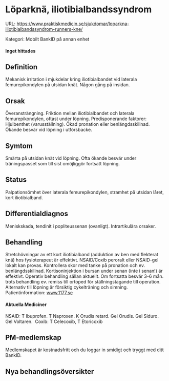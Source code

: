 # Löparknä, iliotibialbandssyndrom

URL: https://www.praktiskmedicin.se/sjukdomar/loparkna-iliotibialbandssyndrom-runners-kne/



Kategori: Mobilt BankID på annan enhet

#### Inget hittades

## Definition

Mekanisk irritation i mjukdelar kring iliotibialbandet vid laterala femurepikondylen på utsidan knät. Någon gång på insidan.

## Orsak

Överansträngning. Friktion mellan iliotibialbandet och laterala femurepikondylen, oftast under löpning. Predisponerande faktorer: Hjulbenthet (varusställning). Ökad pronation eller benlängdsskillnad. Ökande besvär vid löpning i utförsbacke.

## Symtom

Smärta på utsidan knät vid löpning. Ofta ökande besvär under träningspasset som till sist omöjliggör fortsatt löpning.

## Status

Palpationsömhet över laterala femurepikondylen, stramhet på utsidan låret, kort iliotibialband.

## Differentialdiagnos

Meniskskada, tendinit i popliteussenan (ovanligt). Intrartikulära orsaker.

## Behandling

Stretchövningar av ett kort iliotibialband (adduktion av ben med flekterat knä) hos fysioterapeut är effektivt. NSAID/Coxib peroralt eller NSAID-gel lokalt kan provas. Kontrollera skor med tanke på pronation och ev. benlängdsskillnad. Kortisoninjektion i bursan under senan (inte i senan!) är effektivt. Operativ behandling sällan aktuellt. Om fortsatta besvär 3–6 mån. trots behandling ev. remiss till ortoped för ställningstagande till operation.
Alternativ till löpning är försiktig cykelträning och simning.
Patientinformation: www.1177.se

#### Aktuella Mediciner

NSAID: T Ibuprofen. T Naproxen. K Orudis retard. Gel Orudis.
Gel Siduro. Gel Voltaren.
 Coxib: T Celecoxib, T Etoricoxib 

## PM-medlemskap

Medlemskapet är kostnadsfritt och du loggar in smidigt och tryggt med ditt BankID.

## Nya behandlingsöversikter

